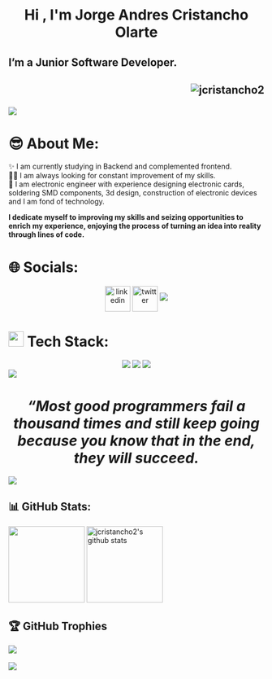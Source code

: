 
<h1 align="center"><b>Hi , I'm Jorge Andres Cristancho Olarte </b></h1> 

<h2> I’m a Junior Software Developer. <h2>
<p align="right"> <img src="https://komarev.com/ghpvc/?username=jcristancho2&label=Profile%20views&color=2d0447&style=flat" alt="jcristancho2" /> </p>

<img src="https://user-images.githubusercontent.com/73097560/115834477-dbab4500-a447-11eb-908a-139a6edaec5c.gif">

# 😎 About Me:

✨ I am currently studying in Backend and complemented frontend.
<br>🧑‍💻 I am always looking for constant improvement of my skills.
<br>🤝 I am electronic engineer with experience designing electronic cards, soldering SMD components, 3d design, construction of electronic devices and I am fond of technology.

<div alling ="center"> 

 **<b> I dedicate myself to improving my skills and seizing   opportunities to enrich my experience, enjoying the process of turning an idea into reality through lines of code.** </b>

</div>

# 🌐 Socials:

<p align="center">
  <a href="https://www.linkedin.com/in/jorge-andres-cristancho-olarte-478062283/" target="blank"><img align="center" src="https://skillicons.dev/icons?i=linkedin" alt="linkedin" height="50" width="50" /></a>
  <a href="mailto:josemartinezrdev@gmail.com" target="blank"><img align="center" src="https://skillicons.dev/icons?i=gmail" alt="twitter" height="50" width="50" /></a>

<img src="https://user-images.githubusercontent.com/73097560/115834477-dbab4500-a447-11eb-908a-139a6edaec5c.gif">


# <img src="https://media2.giphy.com/media/QssGEmpkyEOhBCb7e1/giphy.gif?cid=ecf05e47a0n3gi1bfqntqmob8g9aid1oyj2wr3ds3mg700bl&rid=giphy.gif" width ="30"><b> Tech Stack:</b>

<div align="center">
    <img src="https://skillicons.dev/icons?i=arduino,obsidian,python"/> 
    <img src="https://skillicons.dev/icons?i=html,css,js"/>
    <img src="https://skillicons.dev/icons?i=vscode,github,git"/>
</div>

<img src="https://user-images.githubusercontent.com/73097560/115834477-dbab4500-a447-11eb-908a-139a6edaec5c.gif">
       

<div align='center'>

# *<b>“Most good programmers fail a thousand times and still keep going because you know that in the end, they will succeed.* </b>

</div>
<img aling ='center' src="https://user-images.githubusercontent.com/73097560/115834477-dbab4500-a447-11eb-908a-139a6edaec5c.gif">


## 📊 GitHub Stats:
<p aling = "center">
  <img height ="150" src="https://github-readme-stats.vercel.app/api/top-langs/?username=jcristancho2&layout=compact&theme=midnight-purple&hide_border=true" /></a> 
  <img height ="150" src="https://github-readme-stats.vercel.app/api?username=jcristancho2&show_icons=true&include_all_commits=true&theme=midnight-purple&rank_icon=github&hide_border=true" alt="jcristancho2's github stats" />
</p>  

## 🏆 GitHub Trophies

![](https://github-profile-trophy.vercel.app/?username=jcristancho2&theme=onedark&no-frame=false&no-bg=false&margin-w=4)
<br><br>
<img src="https://user-images.githubusercontent.com/73097560/115834477-dbab4500-a447-11eb-908a-139a6edaec5c.gif">
<br>



